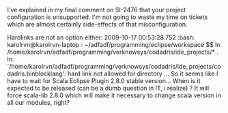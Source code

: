 
I've explained in my final comment on SI-2476 that your project configuration is unsupported. I'm not going to waste my time on tickets which are almost certainly side-effects of that misconfiguration.

Hardlinks are not an option either:
2009-10-17 00:53:28.752  :bash: karolrvn@karolrvn-laptop : ~/adfadf/programming/eclipse/workspace $$ ln /home/karolrvn/adfadf/programming/verknowsys/codadris/ide_projects/* .
ln: `/home/karolrvn/adfadf/programming/verknowsys/codadris/ide_projects/codadris.binblocklang': hard link not allowed for directory
...
So it seems like I have to wait for Scala Eclipse Plugin 2.8.0 stable version...
When is it expected to be released (can be a dumb question in IT, i realize) ?
It will force scala-lib 2.8.0 which will make it necessary to change scala version in all our modules, right?
